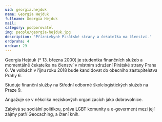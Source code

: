 ```yaml
---
uid: georgia.hejduk
name: Georgia Hejduk
fullname: Georgia Hejduk
mail: 
category: podporovatel
img: people/georgia-hejduk.jpg
description: 'Příznivkyně Pirátské strany a čekatelka na členství.'
ordpraha: 4
ordcan: 29
---
```

Georgia Hejduk (* 13. března 2000) je studentka finančních služeb a momentálně čekatelka na členství v místním sdružení Pirátské strany Praha 6. Ve volbách v říjnu roku 2018 bude kandidovat do obecního zastupitelstva Prahy 6.

Studuje finanční služby na Střední odborné školelogistických služeb na Praze 9.

Angažuje se v několika neziskových organizacích jako dobrovolnice.

Zabývá se sociální politikou, práva LGBT komunity a e-goverment mezi její zájmy patří Geocaching, a čtení knih.
